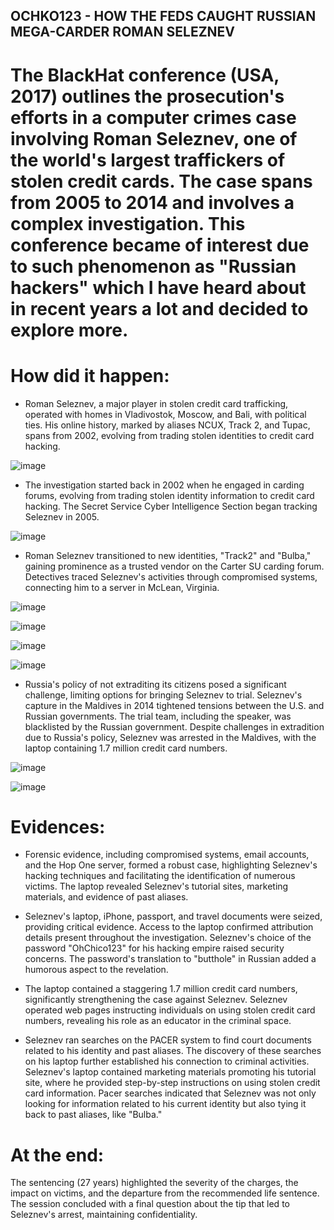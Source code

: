 ## OCHKO123 - HOW THE FEDS CAUGHT RUSSIAN MEGA-CARDER ROMAN SELEZNEV

# The BlackHat conference (USA, 2017) outlines the prosecution's efforts in a computer crimes case involving Roman Seleznev, one of the world's largest traffickers of stolen credit cards. The case spans from 2005 to 2014 and involves a complex investigation. This conference became of interest due to such phenomenon as "Russian hackers" which I have heard about in recent years a lot and decided to explore more.

# How did it happen:

- Roman Seleznev, a major player in stolen credit card trafficking, operated with homes in Vladivostok, Moscow, and Bali, with political ties. His online history, marked by aliases NCUX, Track 2, and Tupac, spans from 2002, evolving from trading stolen identities to credit card hacking.

![image](https://github.com/kateriiname/ICT-Security-Basics/assets/51989896/5f017264-ce3b-45c2-a93e-e39eaa68cfa2)

- The investigation started back in 2002 when he engaged in carding forums, evolving from trading stolen identity information to credit card hacking. The Secret Service Cyber Intelligence Section began tracking Seleznev in 2005.

![image](https://github.com/kateriiname/ICT-Security-Basics/assets/51989896/7546913a-81cb-42ac-8700-616d07cfcdd0)

- Roman Seleznev transitioned to new identities, "Track2" and "Bulba," gaining prominence as a trusted vendor on the Carter SU carding forum. Detectives traced Seleznev's activities through compromised systems, connecting him to a server in McLean, Virginia.

![image](https://github.com/kateriiname/ICT-Security-Basics/assets/51989896/1cd8e196-0900-47ac-bc7d-01a629f7626e)

![image](https://github.com/kateriiname/ICT-Security-Basics/assets/51989896/d26bc183-a9cb-46e8-a4f8-ac987c1f518a)

![image](https://github.com/kateriiname/ICT-Security-Basics/assets/51989896/8c0020fc-bb0f-4372-918c-4d8325ab39df)

![image](https://github.com/kateriiname/ICT-Security-Basics/assets/51989896/d6198379-fc9c-41d2-95b1-c911ddd7fa60)

- Russia's policy of not extraditing its citizens posed a significant challenge, limiting options for bringing Seleznev to trial. Seleznev's capture in the Maldives in 2014 tightened tensions between the U.S. and Russian governments. The trial team, including the speaker, was blacklisted by the Russian government. Despite challenges in extradition due to Russia's policy, Seleznev was arrested in the Maldives, with the laptop containing 1.7 million credit card numbers.

![image](https://github.com/kateriiname/ICT-Security-Basics/assets/51989896/9795af39-c2ba-478b-a419-0bdeeac34bfb)

![image](https://github.com/kateriiname/ICT-Security-Basics/assets/51989896/5c6bcadf-8b33-478a-93c0-4b8df2c73264)

#  Evidences:

- Forensic evidence, including compromised systems, email accounts, and the Hop One server, formed a robust case, highlighting Seleznev's hacking techniques and facilitating the identification of numerous victims. The laptop revealed Seleznev's tutorial sites, marketing materials, and evidence of past aliases.

- Seleznev's laptop, iPhone, passport, and travel documents were seized, providing critical evidence. Access to the laptop confirmed attribution details present throughout the investigation. Seleznev's choice of the password "OhChico123" for his hacking empire raised security concerns. The password's translation to "butthole" in Russian added a humorous aspect to the revelation.
  
- The laptop contained a staggering 1.7 million credit card numbers, significantly strengthening the case against Seleznev. Seleznev operated web pages instructing individuals on using stolen credit card numbers, revealing his role as an educator in the criminal space.

- Seleznev ran searches on the PACER system to find court documents related to his identity and past aliases. The discovery of these searches on his laptop further established his connection to criminal activities. Seleznev's laptop contained marketing materials promoting his tutorial site, where he provided step-by-step instructions on using stolen credit card information. Pacer searches indicated that Seleznev was not only looking for information related to his current identity but also tying it back to past aliases, like "Bulba."

# At the end:

The sentencing (27 years) highlighted the severity of the charges, the impact on victims, and the departure from the recommended life sentence. The session concluded with a final question about the tip that led to Seleznev's arrest, maintaining confidentiality.
